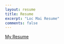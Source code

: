 ```yaml
---
layout: resume
title: Resume
excerpt: "Loc Mai Resume"
comments: false
---
```

<a href="../assets/resume/Resume_LocMai.pdf" target="_blank">My Resume </a>
